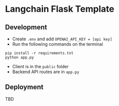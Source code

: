 # Langchain Flask Template


## Development
* Create `.env` and add `OPENAI_API_KEY = [api key]`
* Run the following commands on the terminal
```
pip install -r requirements.txt
python app.py
```
* Client is in the `public` folder
* Backend API routes are in `app.py`

## Deployment

TBD

